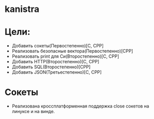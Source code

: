 # kanistra

# Цели:
- Добавить сокеты(Первостепенно)[C, CPP]
- Реализовать безопасные вектора(Первостепенно)[CPP]
- Реализовать print для Си(Второстепенно)[C, CPP]
- Добавить HTTP(Второстепенно)[C, CPP]
- Добавить SQL(Второстепенно)[CPP]
- Добавить JSON(Третьестепенно)[C, CPP]

# Сокеты
- Реализована кроссплатформенная поддержка close сокетов на линуксе и на винде.
